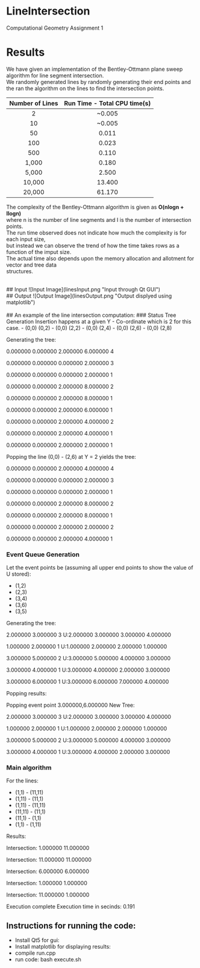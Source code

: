 # LineIntersection
Computational Geometry Assignment 1

# Results
We have given an implementation of the Bentley-Ottmann plane sweep algorithm for line segment intersection.<br>
We randomly generated lines by randomly generating their end points and the ran the algorithm on the lines to find the intersection points.


| Number of Lines | Run Time - Total CPU time(s) |
|:-----:|:-----:|
| 2 | ~0.005 |
| 10 | ~0.005 |
| 50 | 0.011 |
| 100 | 0.023 |
| 500 | 0.110 |
| 1,000 | 0.180 |
| 5,000 | 2.500 |
| 10,000 | 13.400 |
| 20,000 | 61.170 |

The complexity of the Bentley-Ottmann algorithm is given as **O(nlogn + Ilogn)** <br>
where n is the number of line segments and I is the number of intersection points.<br>
The run time observed does not indicate how much the complexity is for each input size, <br>
but instead we can observe the trend of how the time takes rows as a function of the imput size.<br>
The actual time also depends upon the memory allocation and allotment for vector and tree data<br> structures.

<br>
## Input
![Input Image](linesInput.png "Input through Qt GUI")

<br>
## Output
![Output Image](linesOutput.png "Output displyed using matplotlib")

<br>
<br>
## An example of the line intersection computation:
### Status Tree Generation
Insertion happens at a given Y - Co-ordinate which is 2 for this case.
- (0,0) (0,2)
- (0,0) (2,2)
- (0,0) (2,4)
- (0,0) (2,6)
- (0,0) (2,8)

Generating the tree:

0.000000 0.000000 2.000000 6.000000 4

0.000000 0.000000 0.000000 2.000000 3

0.000000 0.000000 0.000000 2.000000 1

0.000000 0.000000 2.000000 8.000000 2

0.000000 0.000000 2.000000 8.000000 1

0.000000 0.000000 2.000000 6.000000 1

0.000000 0.000000 2.000000 4.000000 2

0.000000 0.000000 2.000000 4.000000 1

0.000000 0.000000 2.000000 2.000000 1

Popping the line (0,0) - (2,6) at Y = 2 yields the tree:

0.000000 0.000000 2.000000 4.000000 4

0.000000 0.000000 0.000000 2.000000 3

0.000000 0.000000 0.000000 2.000000 1

0.000000 0.000000 2.000000 8.000000 2

0.000000 0.000000 2.000000 8.000000 1

0.000000 0.000000 2.000000 2.000000 2

0.000000 0.000000 2.000000 4.000000 1

### Event Queue Generation
Let the event points be (assuming all upper end points to show the value of U stored):

- (1,2)
- (2,3)
- (3,4)
- (3,6)
- (3,5)

Generating the tree:

2.000000 3.000000 3
 U:2.000000 3.000000 3.000000 4.000000

1.000000 2.000000 1
 U:1.000000 2.000000 2.000000 1.000000

3.000000 5.000000 2
 U:3.000000 5.000000 4.000000 3.000000

3.000000 4.000000 1
 U:3.000000 4.000000 2.000000 3.000000

3.000000 6.000000 1
 U:3.000000 6.000000 7.000000 4.000000


 Popping results:

Popping event point 3.000000,6.000000
New Tree:

2.000000 3.000000 3
 U:2.000000 3.000000 3.000000 4.000000

1.000000 2.000000 1
 U:1.000000 2.000000 2.000000 1.000000

3.000000 5.000000 2
 U:3.000000 5.000000 4.000000 3.000000

3.000000 4.000000 1
 U:3.000000 4.000000 2.000000 3.000000

### Main algorithm

For the lines:

- (1,1) - (11,11)
- (1,11) - (11,1)
- (1,11) - (11,11)
- (11,11) - (11,1)
- (11,1) - (1,1)
- (1,1) - (1,11)

Results:

Intersection: 1.000000 11.000000

Intersection: 11.000000 11.000000

Intersection: 6.000000 6.000000

Intersection: 1.000000 1.000000

Intersection: 11.000000 1.000000


Execution complete
Execution time in secinds: 0.191

## Instructions for running the code:
+ Install Qt5 for gui:
+ Install matplotlib for displaying results:
+ compile run.cpp
+ run code:
bash execute.sh
